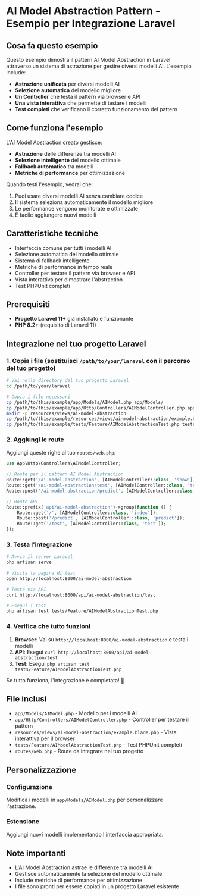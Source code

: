 # AI Model Abstraction Pattern - Esempio per Integrazione Laravel

## Cosa fa questo esempio
Questo esempio dimostra il pattern AI Model Abstraction in Laravel attraverso un sistema di astrazione per gestire diversi modelli AI. L'esempio include:

- **Astrazione unificata** per diversi modelli AI
- **Selezione automatica** del modello migliore
- **Un Controller** che testa il pattern via browser e API
- **Una vista interattiva** che permette di testare i modelli
- **Test completi** che verificano il corretto funzionamento del pattern

## Come funziona l'esempio
L'AI Model Abstraction creato gestisce:
- **Astrazione** delle differenze tra modelli AI
- **Selezione intelligente** del modello ottimale
- **Fallback automatico** tra modelli
- **Metriche di performance** per ottimizzazione

Quando testi l'esempio, vedrai che:
1. Puoi usare diversi modelli AI senza cambiare codice
2. Il sistema seleziona automaticamente il modello migliore
3. Le performance vengono monitorate e ottimizzate
4. È facile aggiungere nuovi modelli

## Caratteristiche tecniche
- Interfaccia comune per tutti i modelli AI
- Selezione automatica del modello ottimale
- Sistema di fallback intelligente
- Metriche di performance in tempo reale
- Controller per testare il pattern via browser e API
- Vista interattiva per dimostrare l'abstraction
- Test PHPUnit completi

## Prerequisiti
- **Progetto Laravel 11+** già installato e funzionante
- **PHP 8.2+** (requisito di Laravel 11)

## Integrazione nel tuo progetto Laravel

### 1. Copia i file (sostituisci `/path/to/your/laravel` con il percorso del tuo progetto)

```bash
# Vai nella directory del tuo progetto Laravel
cd /path/to/your/laravel

# Copia i file necessari
cp /path/to/this/example/app/Models/AIModel.php app/Models/
cp /path/to/this/example/app/Http/Controllers/AIModelController.php app/Http/Controllers/
mkdir -p resources/views/ai-model-abstraction
cp /path/to/this/example/resources/views/ai-model-abstraction/example.blade.php resources/views/ai-model-abstraction/
cp /path/to/this/example/tests/Feature/AIModelAbstractionTest.php tests/Feature/
```

### 2. Aggiungi le route

Aggiungi queste righe al tuo `routes/web.php`:

```php
use App\Http\Controllers\AIModelController;

// Route per il pattern AI Model Abstraction
Route::get('/ai-model-abstraction', [AIModelController::class, 'show']);
Route::get('/ai-model-abstraction/test', [AIModelController::class, 'test']);
Route::post('/ai-model-abstraction/predict', [AIModelController::class, 'predict']);

// Route API
Route::prefix('api/ai-model-abstraction')->group(function () {
    Route::get('/', [AIModelController::class, 'index']);
    Route::post('/predict', [AIModelController::class, 'predict']);
    Route::get('/test', [AIModelController::class, 'test']);
});
```

### 3. Testa l'integrazione

```bash
# Avvia il server Laravel
php artisan serve

# Visita la pagina di test
open http://localhost:8000/ai-model-abstraction

# Testa via API
curl http://localhost:8000/api/ai-model-abstraction/test

# Esegui i test
php artisan test tests/Feature/AIModelAbstractionTest.php
```

### 4. Verifica che tutto funzioni

1. **Browser**: Vai su `http://localhost:8000/ai-model-abstraction` e testa i modelli
2. **API**: Esegui `curl http://localhost:8000/api/ai-model-abstraction/test`
3. **Test**: Esegui `php artisan test tests/Feature/AIModelAbstractionTest.php`

Se tutto funziona, l'integrazione è completata! 🎉

## File inclusi

- `app/Models/AIModel.php` - Modello per i modelli AI
- `app/Http/Controllers/AIModelController.php` - Controller per testare il pattern
- `resources/views/ai-model-abstraction/example.blade.php` - Vista interattiva per il browser
- `tests/Feature/AIModelAbstractionTest.php` - Test PHPUnit completi
- `routes/web.php` - Route da integrare nel tuo progetto

## Personalizzazione

### Configurazione
Modifica i modelli in `app/Models/AIModel.php` per personalizzare l'astrazione.

### Estensione
Aggiungi nuovi modelli implementando l'interfaccia appropriata.

## Note importanti
- L'AI Model Abstraction astrae le differenze tra modelli AI
- Gestisce automaticamente la selezione del modello ottimale
- Include metriche di performance per ottimizzazione
- I file sono pronti per essere copiati in un progetto Laravel esistente
